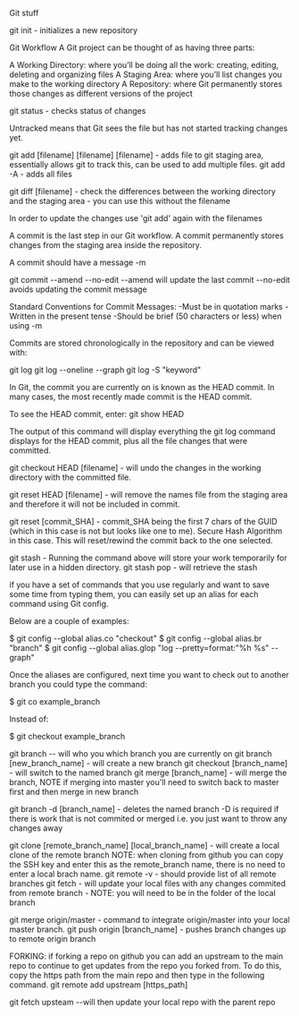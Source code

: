 Git stuff

git init - initializes a new repository

Git Workflow
A Git project can be thought of as having three parts:

A Working Directory: where you’ll be doing all the work: creating, editing, deleting and organizing files
A Staging Area: where you’ll list changes you make to the working directory
A Repository: where Git permanently stores those changes as different versions of the project

git status - checks status of changes

Untracked means that Git sees the file but has not started tracking changes yet.

git add [filename] [filename] [filename] - adds file to git staging area, essentially allows git to track this, can be used to add multiple files.
git add -A - adds all files

git diff [filename] - check the differences between the working directory and the staging area - you can use this without the filename

In order to update the changes use 'git add' again with the filenames

A commit is the last step in our Git workflow. A commit permanently stores changes from the staging area inside the repository.

A commit should have a message -m

git commit --amend --no-edit
--amend will update the last commit 
--no-edit avoids updating the commit message

Standard Conventions for Commit Messages:
-Must be in quotation marks
-Written in the present tense
-Should be brief (50 characters or less) when using -m

Commits are stored chronologically in the repository and can be viewed with: 

git log
git log --oneline --graph
git log -S "keyword"


In Git, the commit you are currently on is known as the HEAD commit. In many cases, the most recently made commit is the HEAD commit.

To see the HEAD commit, enter: git show HEAD

The output of this command will display everything the git log command displays for the HEAD commit, plus all the file changes that were committed.

git checkout HEAD [filename] - will undo the changes in the working directory with the committed file.

git reset HEAD [filename] - will remove the names file from the staging area and therefore it will not be included in commit.

git reset [commit_SHA] - commit_SHA being the first 7 chars of the GUID (which in this case is not but looks like one to me). Secure Hash Algorithm in this case. This will reset/rewind the commit back to the one selected.

git stash - Running the command above will store your work temporarily for later use in a hidden directory.
git stash pop - will retrieve the stash

if you have a set of commands that you use regularly and want to save some time from typing them, you can easily set up an alias for each command using Git config.

Below are a couple of examples:

$ git config --global alias.co "checkout"
$ git config --global alias.br "branch"
$ git config --global alias.glop "log --pretty=format:"%h %s" --graph"

Once the aliases are configured, next time you want to check out to another branch you could type the command:

$ git co example_branch

Instead of:

$ git checkout example_branch

git branch -- will who you which branch you are currently on
git branch [new_branch_name] - will create a new branch
git checkout [branch_name] - will switch to the named branch
git merge [branch_name] - will merge the branch, NOTE if merging into master you'll need to switch back to master first and then merge in new branch

git branch -d [branch_name] - deletes the named branch -D is required if there is work that is not commited or merged i.e. you just want to throw any changes away

git clone [remote_branch_name] [local_branch_name] - will create a local clone of the remote branch
NOTE: when cloning from github you can copy the SSH key and enter this as the remote_branch name, there is no need to enter a local brach name.
git remote -v - should provide list of all remote branches
git fetch - will update your local files with any changes commited from remote branch - NOTE: you will need to be in the folder of the local branch

git merge origin/master - command to integrate origin/master into your local master branch.
git push origin [branch_name] - pushes branch changes up to remote origin branch

FORKING:
if forking a repo on github you can add an upstream to the main repo to continue to get updates from the repo you forked from.
To do this, copy the https path from the main repo and then type in the following command.
git remote add upstream [https_path]

git fetch upsteam --will then update your local repo with the parent repo



